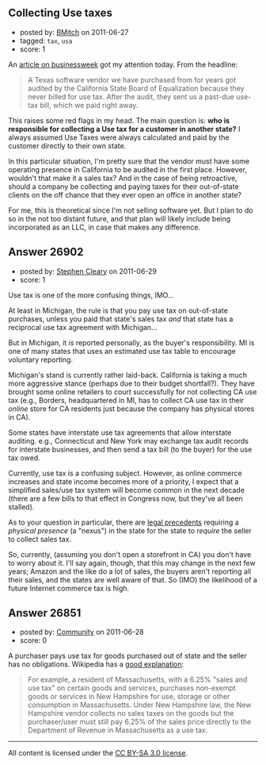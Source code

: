 ## Collecting Use taxes

- posted by: [BMitch](https://stackexchange.com/users/-1/11142-bmitch) on 2011-06-27
- tagged: `tax`, `usa`
- score: 1

An [article on businessweek][1] got my attention today.  From the headline:

> A Texas software vendor we have
> purchased from for years got audited
> by the California State Board of
> Equalization because they never billed
> for use tax. After the audit, they
> sent us a past-due use-tax bill, which
> we paid right away.

This raises some red flags in my head.  The main question is: **who is responsible for collecting a Use tax for a customer in another state?**  I always assumed Use Taxes were always calculated and paid by the customer directly to their own state.

In this particular situation, I'm pretty sure that the vendor must have some operating presence in California to be audited in the first place.  However, wouldn't that make it a sales tax?  And in the case of being retroactive, should a company be collecting and paying taxes for their out-of-state clients on the off chance that they ever open an office in another state?

For me, this is theoretical since I'm not selling software yet.  But I plan to do so in the not too distant future, and that plan will likely include being incorporated as an LLC, in case that makes any difference.

  [1]: http://www.businessweek.com/smallbiz/content/jun2011/sb20110624_598968.htm


## Answer 26902

- posted by: [Stephen Cleary](https://stackexchange.com/users/-1/10285-stephen-cleary) on 2011-06-29
- score: 1

<p>Use tax is one of the more confusing things, IMO...</p>

<p>At least in Michigan, the rule is that you pay use tax on out-of-state purchases, unless you paid that state's sales tax <em>and</em> that state has a reciprocal use tax agreement with Michigan...</p>

<p>But in Michigan, it <em>is</em> reported personally, as the buyer's responsibility. MI is one of many states that uses an estimated use tax table to encourage voluntary reporting.</p>

<p>Michigan's stand is currently rather laid-back. California is taking a much more aggressive stance (perhaps due to their budget shortfall?). They have brought some online retailers to court successfully for not collecting CA use tax (e.g., Borders, headquartered in MI, has to collect CA use tax in their <em>online</em> store for CA residents just because the company has physical stores in CA).</p>

<p>Some states have interstate use tax agreements that allow interstate auditing. e.g., Connecticut and New York may exchange tax audit records for interstate businesses, and then send a tax bill (to the buyer) for the use tax owed.</p>

<p>Currently, use tax is a confusing subject. However, as online commerce increases and state income becomes more of a priority, I expect that a simplified sales/use tax system will become common in the next decade (there are a few bills to that effect in Congress now, but they've all been stalled).</p>

<p>As to your question in particular, there are <a href="http://en.wikipedia.org/wiki/Sales_taxes_in_the_United_States#cite_note-0" rel="nofollow">legal precedents</a> requiring a <em>physical presence</em> (a "nexus") in the state for the state to <em>require</em> the seller to collect sales tax.</p>

<p>So, currently, (assuming you don't open a storefront in CA) you don't have to worry about it. I'll say again, though, that this may change in the next few years; Amazon and the like do a lot of sales, the buyers aren't reporting all their sales, and the states are well aware of that. So (IMO) the likelihood of a future Internet commerce tax is high.</p>



## Answer 26851

- posted by: [Community](https://stackexchange.com/users/-1/-1-community) on 2011-06-28
- score: 0

<p>A purchaser pays use tax for goods purchased out of state and the seller has no obligations.  Wikipedia has a <a href="http://en.wikipedia.org/wiki/Use_tax" rel="nofollow">good explanation</a>:</p>

<blockquote>
  <p>For example, a resident of
  Massachusetts, with a 6.25% "sales and
  use tax" on certain goods and
  services, purchases non-exempt goods
  or services in New Hampshire for use,
  storage or other consumption in
  Massachusetts. Under New Hampshire
  law, the New Hampshire vendor collects
  no sales taxes on the goods but the
  purchaser/user must still pay 6.25% of
  the sales price directly to the
  Department of Revenue in Massachusetts
  as a use tax.</p>
</blockquote>




---

All content is licensed under the [CC BY-SA 3.0 license](https://creativecommons.org/licenses/by-sa/3.0/).
